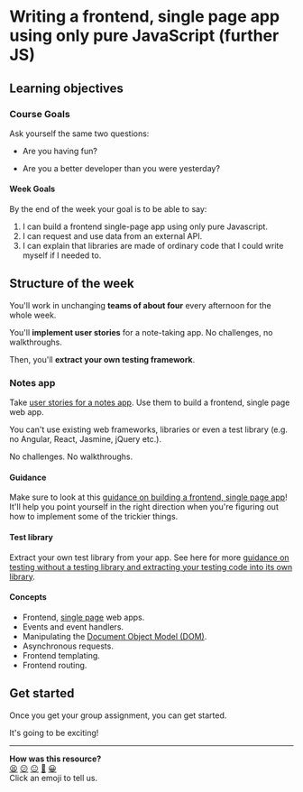 # Writing a frontend, single page app using only pure JavaScript (further JS)

## Learning objectives

### Course Goals

Ask yourself the same two questions:

* Are you having fun?

* Are you a better developer than you were yesterday?

#### Week Goals

By the end of the week your goal is to be able to say:

1. I can build a frontend single-page app using only pure Javascript.
1. I can request and use data from an external API.
1. I can explain that libraries are made of ordinary code that I could write myself if I needed to.

## Structure of the week

You'll work in unchanging **teams of about four** every afternoon for the whole week.

You'll **implement user stories** for a note-taking app.  No challenges, no walkthroughs.

Then, you'll **extract your own testing framework**.

### Notes app

Take [user stories for a notes app](notes_app_user_stories.md).  Use them to build a frontend, single page web app.

You can't use existing web frameworks, libraries or even a test library (e.g. no Angular, React, Jasmine, jQuery etc.).

No challenges.  No walkthroughs.

#### Guidance

Make sure to look at this [guidance on building a frontend, single page app](frontend_single_page_app_guidance.md)! It'll help you point yourself in the right direction when you're figuring out how to implement some of the trickier things.

#### Test library

Extract your own test library from your app.  See here for more [guidance on testing without a testing library and extracting your testing code into its own library](../pills/writing_tests_without_a_testing_library.md).

#### Concepts

* Frontend, [single page](https://developer.mozilla.org/en-US/docs/Glossary/SPA) web apps.
* Events and event handlers.
* Manipulating the [Document Object Model (DOM)](https://developer.mozilla.org/en-US/docs/Web/API/Document_Object_Model/Introduction).
* Asynchronous requests.
* Frontend templating.
* Frontend routing.

## Get started

Once you get your group assignment, you can get started.

It's going to be exciting!

<!-- BEGIN GENERATED SECTION DO NOT EDIT -->

---

**How was this resource?**  
[😫](https://airtable.com/shrUJ3t7KLMqVRFKR?prefill_Repository=course&prefill_File=further_javascript/README.md&prefill_Sentiment=😫) [😕](https://airtable.com/shrUJ3t7KLMqVRFKR?prefill_Repository=course&prefill_File=further_javascript/README.md&prefill_Sentiment=😕) [😐](https://airtable.com/shrUJ3t7KLMqVRFKR?prefill_Repository=course&prefill_File=further_javascript/README.md&prefill_Sentiment=😐) [🙂](https://airtable.com/shrUJ3t7KLMqVRFKR?prefill_Repository=course&prefill_File=further_javascript/README.md&prefill_Sentiment=🙂) [😀](https://airtable.com/shrUJ3t7KLMqVRFKR?prefill_Repository=course&prefill_File=further_javascript/README.md&prefill_Sentiment=😀)  
Click an emoji to tell us.

<!-- END GENERATED SECTION DO NOT EDIT -->
